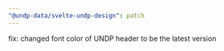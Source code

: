 ```yaml
---
"@undp-data/svelte-undp-design": patch
---
```


fix: changed font color of UNDP header to be the latest version

